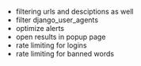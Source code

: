  - filtering urls and desciptions as well
 - filter django_user_agents
 - optimize alerts
 - open results in popup page
 - rate limiting for logins
 - rate limiting for banned words
